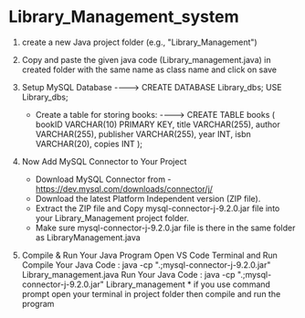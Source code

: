 # Library_Management_system

1. create a new Java project folder (e.g., "Library_Management")

2. Copy and paste the given java code (Library_management.java) in created folder with the same name as class name and click on save

3. Setup MySQL Database 
    ----> CREATE DATABASE Library_dbs;
          USE Library_dbs;
   * Create a table for storing books:
     ---->    CREATE TABLE books (
              bookID VARCHAR(10) PRIMARY KEY,
              title VARCHAR(255),
              author VARCHAR(255),
              publisher VARCHAR(255),
              year INT,
              isbn VARCHAR(20),
              copies INT  );

  4. Now Add MySQL Connector to Your Project

     * Download MySQL Connector from - https://dev.mysql.com/downloads/connector/j/
     * Download the latest Platform Independent version (ZIP file).
     * Extract the ZIP file and Copy mysql-connector-j-9.2.0.jar file into your Library_Management project folder.
     * Make sure mysql-connector-j-9.2.0.jar file is there in the same folder as LibraryManagement.java

  5.  Compile & Run Your Java Program
      Open VS Code Terminal and Run
         Compile Your Java Code : java -cp ".;mysql-connector-j-9.2.0.jar" Library_management.java
         Run Your Java Code     : java -cp ".;mysql-connector-j-9.2.0.jar" Library_management
     * if you use command prompt open your terminal in project folder then compile and run the program
       
     
           



  





